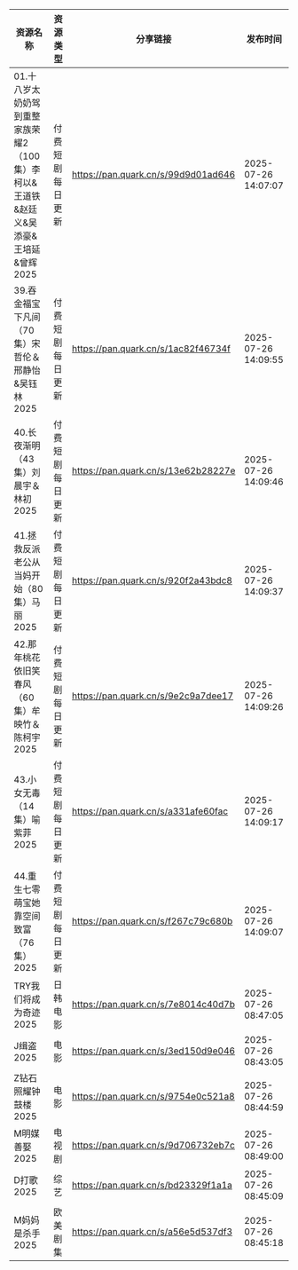 | 资源名称                                               | 资源类型     | 分享链接                                | 发布时间                |
| -------------------------------------------------- | -------- | ----------------------------------- | ------------------- |
| 01.十八岁太奶奶驾到重整家族荣耀2（100集）李柯以&王道铁&赵廷义&吴添豪&王培延&曾辉2025 | 付费短剧每日更新 | https://pan.quark.cn/s/99d9d01ad646 | 2025-07-26 14:07:07 |
| 39.吞金福宝下凡间（70集）宋哲伦＆邢静怡&吴钰林2025                     | 付费短剧每日更新 | https://pan.quark.cn/s/1ac82f46734f | 2025-07-26 14:09:55 |
| 40.长夜渐明（43集）刘晨宇＆林初2025                             | 付费短剧每日更新 | https://pan.quark.cn/s/13e62b28227e | 2025-07-26 14:09:46 |
| 41.拯救反派老公从当妈开始（80集）马丽2025                          | 付费短剧每日更新 | https://pan.quark.cn/s/920f2a43bdc8 | 2025-07-26 14:09:37 |
| 42.那年桃花依旧笑春风（60集）牟映竹＆陈柯宇2025                       | 付费短剧每日更新 | https://pan.quark.cn/s/9e2c9a7dee17 | 2025-07-26 14:09:26 |
| 43.小女无毒（14集）喻紫菲2025                                | 付费短剧每日更新 | https://pan.quark.cn/s/a331afe60fac | 2025-07-26 14:09:17 |
| 44.重生七零萌宝她靠空间致富（76集）2025                           | 付费短剧每日更新 | https://pan.quark.cn/s/f267c79c680b | 2025-07-26 14:09:07 |
| TRY我们将成为奇迹2025                                     | 日韩电影     | https://pan.quark.cn/s/7e8014c40d7b | 2025-07-26 08:47:05 |
| J缉盗2025                                            | 电影       | https://pan.quark.cn/s/3ed150d9e046 | 2025-07-26 08:43:05 |
| Z钻石照耀钟鼓楼2025                                       | 电影       | https://pan.quark.cn/s/9754e0c521a8 | 2025-07-26 08:44:59 |
| M明媒善娶2025                                          | 电视剧      | https://pan.quark.cn/s/9d706732eb7c | 2025-07-26 08:49:00 |
| D打歌2025                                            | 综艺       | https://pan.quark.cn/s/bd23329f1a1a | 2025-07-26 08:45:09 |
| M妈妈是杀手2025                                         | 欧美剧集     | https://pan.quark.cn/s/a56e5d537df3 | 2025-07-26 08:45:18 |
